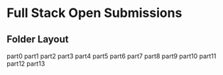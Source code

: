 # Full Stack Open Submissions
## Folder Layout
part0
part1
part2
part3
part4
part5
part6
part7
part8
part9
part10
part11
part12
part13
